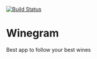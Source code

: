 [![Build Status](https://travis-ci.org/MarcosSegovia/winegram.svg?branch=master)](https://travis-ci.org/MarcosSegovia/winegram)

Winegram
========

Best app to follow your best wines
